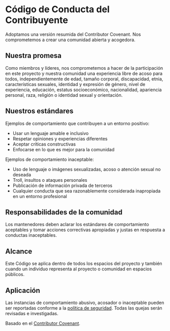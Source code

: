 # Código de Conducta del Contribuyente

Adoptamos una versión resumida del Contributor Covenant. Nos comprometemos a crear una comunidad abierta y acogedora.

## Nuestra promesa
Como miembros y líderes, nos comprometemos a hacer de la participación en este proyecto y nuestra comunidad una experiencia libre de acoso para todos, independientemente de edad, tamaño corporal, discapacidad, etnia, características sexuales, identidad y expresión de género, nivel de experiencia, educación, estatus socioeconómico, nacionalidad, apariencia personal, raza, religión o identidad sexual y orientación.

## Nuestros estándares
Ejemplos de comportamiento que contribuyen a un entorno positivo:
- Usar un lenguaje amable e inclusivo
- Respetar opiniones y experiencias diferentes
- Aceptar críticas constructivas
- Enfocarse en lo que es mejor para la comunidad

Ejemplos de comportamiento inaceptable:
- Uso de lenguaje o imágenes sexualizadas, acoso o atención sexual no deseada
- Troll, insultos o ataques personales
- Publicación de información privada de terceros
- Cualquier conducta que sea razonablemente considerada inapropiada en un entorno profesional

## Responsabilidades de la comunidad
Los mantenedores deben aclarar los estándares de comportamiento aceptables y tomar acciones correctivas apropiadas y justas en respuesta a conductas inaceptables.

## Alcance
Este Código se aplica dentro de todos los espacios del proyecto y también cuando un individuo representa al proyecto o comunidad en espacios públicos.

## Aplicación
Las instancias de comportamiento abusivo, acosador o inaceptable pueden ser reportadas conforme a la [política de seguridad](SECURITY.md). Todas las quejas serán revisadas e investigadas.

Basado en el [Contributor Covenant](https://www.contributor-covenant.org/).
